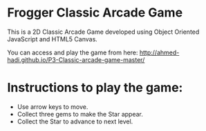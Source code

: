 Frogger Classic Arcade Game
===============================
This is a 2D Classic Arcade Game developed using Object Oriented JavaScript and HTML5 Canvas.

You can access and play the game from here: http://ahmed-hadi.github.io/P3-Classic-arcade-game-master/

# Instructions to play the game:
* Use arrow keys to move.
* Collect three gems to make the Star appear.
* Collect the Star to advance to next level.